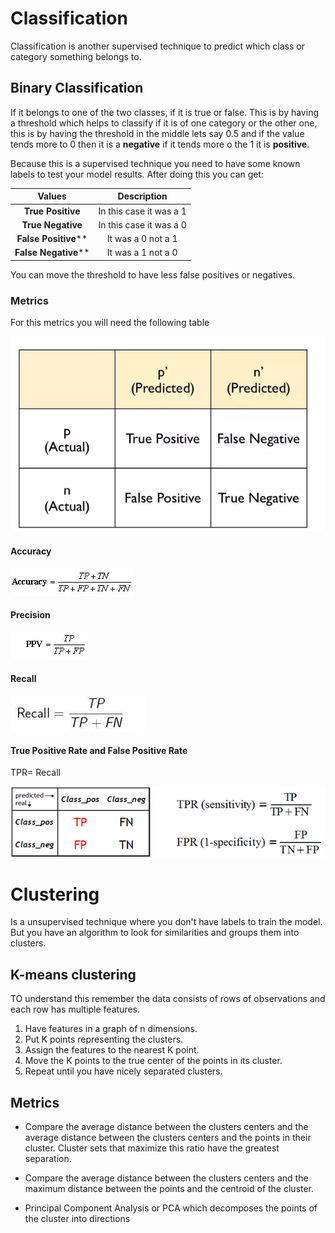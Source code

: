 # Classification
Classification is another supervised technique to predict which class or category something belongs to. 

## Binary Classification
If it belongs to one of the two classes, if it is true or false. This is by having a threshold which helps to classify if it is of one category or the other one,
this is by having the threshold in the middle lets say 0.5 and if the value tends more to 0 then it is a **negative** if it tends more o the 1 it is **positive**.

Because this is a supervised technique you need to have some known labels to test your model results. After doing this you can get:

| Values 				  |Description			  |
| :---:                   |:---:  				  |
| **True Positive**       |In this case it was a 1|
| **True Negative**       |In this case it was a 0| 
| **False Positive****    |It was a 0 not a 1     |	
| **False Negative****    |It was a 1 not a 0     |	

You can move the threshold to have less false positives or negatives. 

### Metrics

For this metrics you will need the following table

![Table](https://github.com/Gomezrbz/Data-Science/blob/master/1%20Introduction%20to%20Data%20Science/Images/Table.png)

#### Accuracy

![Accuracy](https://github.com/Gomezrbz/Data-Science/blob/master/1%20Introduction%20to%20Data%20Science/Images/Accuracy.png)

#### Precision

![Precision](https://github.com/Gomezrbz/Data-Science/blob/master/1%20Introduction%20to%20Data%20Science/Images/Precision.png)

#### Recall

![Recall](https://github.com/Gomezrbz/Data-Science/blob/master/1%20Introduction%20to%20Data%20Science/Images/Recall.png)

#### True Positive Rate and False Positive Rate
TPR= Recall

![TPR_FPR](https://github.com/Gomezrbz/Data-Science/blob/master/1%20Introduction%20to%20Data%20Science/Images/TPR_FPR.png)

# Clustering
Is a unsupervised technique where you don't have labels to train the model. But you have an algorithm to look for similarities and groups them into clusters.

## K-means clustering
TO understand this remember the data consists of rows of observations and each row has multiple features. 

1. Have features in a graph of n dimensions.
2. Put K points representing the clusters.
3. Assign the features to the nearest K point.
4. Move the K points to the true center of the points in its cluster.
5. Repeat until you have nicely separated clusters.

## Metrics

- Compare the average distance between the clusters centers and the average distance between the clusters centers and the points in their cluster.
Cluster sets that maximize this ratio have the greatest separation.

- Compare the average distance between the clusters centers and the maximum distance between the points and the centroid of the cluster.

- Principal Component Analysis or PCA which decomposes the points of the cluster into directions




